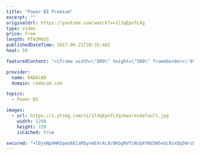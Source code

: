 ```yaml
---
title: "Power BI Premium"
excerpt: ""
originalUrl: https://youtube.com/watch?v=1l3qEpnfLVg
type: video
price: Free
length: PT43M45S
publishedDateTime: 2017-06-21T20:35:46Z
heat: 50

featuredContent: "<iframe width=\"800\" height=\"500\" frameborder=\"0\" src=\"https://www.youtube.com/embed/1l3qEpnfLVg\" allow=\"accelerometer; autoplay; encrypted-media; gyroscope; picture-in-picture\" allowfullscreen></iframe>"

provider:
  name: RADACAD
  domain: radacad.com

topics:
  - Power BI

images:
  - url: https://i.ytimg.com/vi/1l3qEpnfLVg/maxresdefault.jpg
    width: 1280
    height: 720
    isCached: true

secured: "+l0jeNp9HKEg4o8ECaRbynmE4rAL9/DKbgRVYiNiQXYNd3W5eQc9zxQq5WrsMW9fE7QOF0FyLUknQLJ4v6ae3OxB3pCiBLlqhzUo9602xrM5w1oFUf2s1zXAiRzE4o9tvsFpjQRsYZd1hWUj0dP/Vl585F31iCLZg9bAovsXwUd/rhPZiGX78rPtPtH8DA+yR7gHF3OHuE2sw6685uAJ4MtNtqC7aSnWlGfqWXJ++9PXYo9Xl2Jhon5lw6qOljTbmFJZbCBdccct5QXuU70Qy4Vy0mFU6/fNNq7xbwllxKJVz02tnNvRpASslE0tCzX8cPe3lbhlqcZTfC5fg33zEVNmY55z3U9kIoTQvxKpgNVURA9ApwR8Nw0vlxAN+/StoXPgTUrbK92OREIkNh4FS+CuF51r4diGxN6a/qOJX9o=;BnddpWdAsrF2lptg3NNA+A=="
---
```


